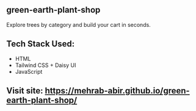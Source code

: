 ## green-earth-plant-shop

Explore trees by category and build your cart in seconds.

## Tech Stack Used:
- HTML
- Tailwind CSS + Daisy UI
- JavaScript

## Visit site: https://mehrab-abir.github.io/green-earth-plant-shop/
